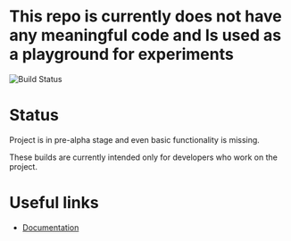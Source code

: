 # This repo is currently does not have any meaningful code and Is used as a playground for experiments

![Build Status](https://api.travis-ci.com/eoranged/squash.svg?branch=master)

# Status

Project is in pre-alpha stage and even basic functionality is missing.

These builds are currently intended only for developers who work on the project.


# Useful links

* [Documentation](https://squash.readthedocs.io/en/latest/)
